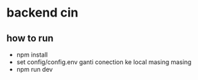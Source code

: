 # backend cin
## how to run

- npm install
- set config/config.env ganti conection ke local masing masing
- npm run dev
